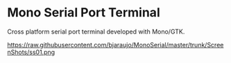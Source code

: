 # Mono Serial Port Terminal

Cross platform serial port terminal developed with Mono/GTK.

https://raw.githubusercontent.com/bjaraujo/MonoSerial/master/trunk/ScreenShots/ss01.png
